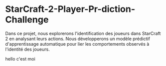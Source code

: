# StarCraft-2-Player-Pr-diction-Challenge
Dans ce projet, nous explorerons l'identification des joueurs dans StarCraft 2 en analysant leurs actions. Nous développerons un modèle prédictif d'apprentissage automatique pour lier les comportements observés à l'identité des joueurs.

hello c'est moi